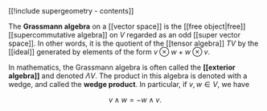 <div class="rightHandSide toc">
[[!include supergeometry - contents]]
</div>


The **Grassmann algebra** on a [[vector space]] is the [[free object|free]] [[supercommutative algebra]] on $V$ regarded as an odd [[super vector space]].   In other words, it is the quotient of the [[tensor algebra]] $T V$ by the [[ideal]] generated by elements of the form $v \otimes w + w \otimes v$.

In mathematics, the Grassmann algebra is often called the **[[exterior algebra]]** and denoted $\Lambda V$.  The product in this algebra is denoted with a wedge, and called the **wedge product**.  In particular, if $v, w \in V$, we have

$$v \wedge w = - w \wedge v . $$